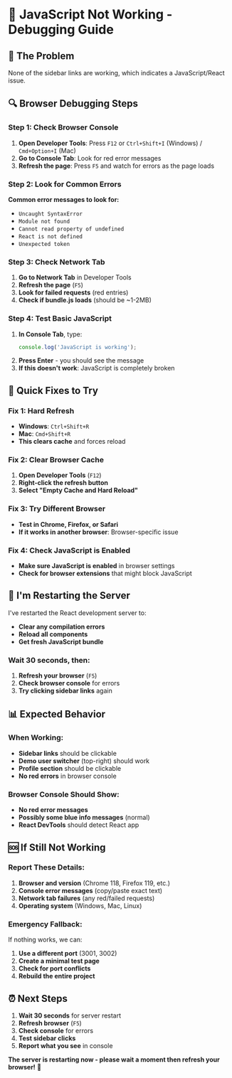 # 🚨 JavaScript Not Working - Debugging Guide

## 🎯 **The Problem**
None of the sidebar links are working, which indicates a JavaScript/React issue.

## 🔍 **Browser Debugging Steps**

### **Step 1: Check Browser Console**
1. **Open Developer Tools**: Press `F12` or `Ctrl+Shift+I` (Windows) / `Cmd+Option+I` (Mac)
2. **Go to Console Tab**: Look for red error messages
3. **Refresh the page**: Press `F5` and watch for errors as the page loads

### **Step 2: Look for Common Errors**
**Common error messages to look for:**
- `Uncaught SyntaxError`
- `Module not found`
- `Cannot read property of undefined`
- `React is not defined`
- `Unexpected token`

### **Step 3: Check Network Tab**
1. **Go to Network Tab** in Developer Tools
2. **Refresh the page** (`F5`)
3. **Look for failed requests** (red entries)
4. **Check if bundle.js loads** (should be ~1-2MB)

### **Step 4: Test Basic JavaScript**
1. **In Console Tab**, type:
   ```javascript
   console.log('JavaScript is working');
   ```
2. **Press Enter** - you should see the message
3. **If this doesn't work**: JavaScript is completely broken

## 🔧 **Quick Fixes to Try**

### **Fix 1: Hard Refresh**
- **Windows**: `Ctrl+Shift+R`
- **Mac**: `Cmd+Shift+R`
- **This clears cache** and forces reload

### **Fix 2: Clear Browser Cache**
1. **Open Developer Tools** (`F12`)
2. **Right-click the refresh button**
3. **Select "Empty Cache and Hard Reload"**

### **Fix 3: Try Different Browser**
- **Test in Chrome, Firefox, or Safari**
- **If it works in another browser**: Browser-specific issue

### **Fix 4: Check JavaScript is Enabled**
- **Make sure JavaScript is enabled** in browser settings
- **Check for browser extensions** that might block JavaScript

## 🚀 **I'm Restarting the Server**

I've restarted the React development server to:
- **Clear any compilation errors**
- **Reload all components**
- **Get fresh JavaScript bundle**

### **Wait 30 seconds, then:**
1. **Refresh your browser** (`F5`)
2. **Check browser console** for errors
3. **Try clicking sidebar links** again

## 📊 **Expected Behavior**

### **When Working:**
- **Sidebar links** should be clickable
- **Demo user switcher** (top-right) should work
- **Profile section** should be clickable
- **No red errors** in browser console

### **Browser Console Should Show:**
- **No red error messages**
- **Possibly some blue info messages** (normal)
- **React DevTools** should detect React app

## 🆘 **If Still Not Working**

### **Report These Details:**
1. **Browser and version** (Chrome 118, Firefox 119, etc.)
2. **Console error messages** (copy/paste exact text)
3. **Network tab failures** (any red/failed requests)
4. **Operating system** (Windows, Mac, Linux)

### **Emergency Fallback:**
If nothing works, we can:
1. **Use a different port** (3001, 3002)
2. **Create a minimal test page**
3. **Check for port conflicts**
4. **Rebuild the entire project**

## ⏰ **Next Steps**

1. **Wait 30 seconds** for server restart
2. **Refresh browser** (`F5`)
3. **Check console** for errors
4. **Test sidebar clicks**
5. **Report what you see** in console

**The server is restarting now - please wait a moment then refresh your browser!** 🔄








